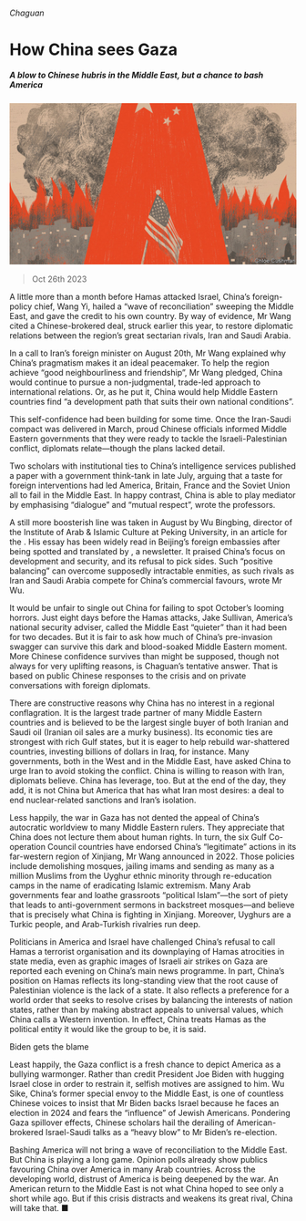 ###### Chaguan

# How China sees Gaza 

##### A blow to Chinese hubris in the Middle East, but a chance to bash America 

![image](images/20231028_CND000.jpg) 

> Oct 26th 2023 

A little more than a month before Hamas attacked Israel, China’s foreign-policy chief, Wang Yi, hailed a “wave of reconciliation” sweeping the Middle East, and gave the credit to his own country. By way of evidence, Mr Wang cited a Chinese-brokered deal, struck earlier this year, to restore diplomatic relations between the region’s great sectarian rivals, Iran and Saudi Arabia. 

In a call to Iran’s foreign minister on August 20th, Mr Wang explained why China’s pragmatism makes it an ideal peacemaker. To help the region achieve “good neighbourliness and friendship”, Mr Wang pledged, China would continue to pursue a non-judgmental, trade-led approach to international relations. Or, as he put it, China would help Middle Eastern countries find “a development path that suits their own national conditions”.

This self-confidence had been building for some time. Once the Iran-Saudi compact was delivered in March, proud Chinese officials informed Middle Eastern governments that they were ready to tackle the Israeli-Palestinian conflict, diplomats relate—though the plans lacked detail. 

Two scholars with institutional ties to China’s intelligence services published a paper with a government think-tank in late July, arguing that a taste for foreign interventions had led America, Britain, France and the Soviet Union all to fail in the Middle East. In happy contrast, China is able to play mediator by emphasising “dialogue” and “mutual respect”, wrote the professors.

A still more boosterish line was taken in August by Wu Bingbing, director of the Institute of Arab &amp; Islamic Culture at Peking University, in an article for the . His essay has been widely read in Beijing’s foreign embassies after being spotted and translated by , a newsletter. It praised China’s focus on development and security, and its refusal to pick sides. Such “positive balancing” can overcome supposedly intractable enmities, as such rivals as Iran and Saudi Arabia compete for China’s commercial favours, wrote Mr Wu.

It would be unfair to single out China for failing to spot October’s looming horrors. Just eight days before the Hamas attacks, Jake Sullivan, America’s national security adviser, called the Middle East “quieter” than it had been for two decades. But it is fair to ask how much of China’s pre-invasion swagger can survive this dark and blood-soaked Middle Eastern moment. More Chinese confidence survives than might be supposed, though not always for very uplifting reasons, is Chaguan’s tentative answer. That is based on public Chinese responses to the crisis and on private conversations with foreign diplomats. 

There are constructive reasons why China has no interest in a regional conflagration. It is the largest trade partner of many Middle Eastern countries and is believed to be the largest single buyer of both Iranian and Saudi oil (Iranian oil sales are a murky business). Its economic ties are strongest with rich Gulf states, but it is eager to help rebuild war-shattered countries, investing billions of dollars in Iraq, for instance. Many governments, both in the West and in the Middle East, have asked China to urge Iran to avoid stoking the conflict. China is willing to reason with Iran, diplomats believe. China has leverage, too. But at the end of the day, they add, it is not China but America that has what Iran most desires: a deal to end nuclear-related sanctions and Iran’s isolation. 

Less happily, the war in Gaza has not dented the appeal of China’s autocratic worldview to many Middle Eastern rulers. They appreciate that China does not lecture them about human rights. In turn, the six Gulf Co-operation Council countries have endorsed China’s “legitimate” actions in its far-western region of Xinjiang, Mr Wang announced in 2022. Those policies include demolishing mosques, jailing imams and sending as many as a million Muslims from the Uyghur ethnic minority through re-education camps in the name of eradicating Islamic extremism. Many Arab governments fear and loathe grassroots “political Islam”—the sort of piety that leads to anti-government sermons in backstreet mosques—and believe that is precisely what China is fighting in Xinjiang. Moreover, Uyghurs are a Turkic people, and Arab-Turkish rivalries run deep.

Politicians in America and Israel have challenged China’s refusal to call Hamas a terrorist organisation and its downplaying of Hamas atrocities in state media, even as graphic images of Israeli air strikes on Gaza are reported each evening on China’s main news programme. In part, China’s position on Hamas reflects its long-standing view that the root cause of Palestinian violence is the lack of a state. It also reflects a preference for a world order that seeks to resolve crises by balancing the interests of nation states, rather than by making abstract appeals to universal values, which China calls a Western invention. In effect, China treats Hamas as the political entity it would like the group to be, it is said.

Biden gets the blame

Least happily, the Gaza conflict is a fresh chance to depict America as a bullying warmonger. Rather than credit President Joe Biden with hugging Israel close in order to restrain it, selfish motives are assigned to him. Wu Sike, China’s former special envoy to the Middle East, is one of countless Chinese voices to insist that Mr Biden backs Israel because he faces an election in 2024 and fears the “influence” of Jewish Americans. Pondering Gaza spillover effects, Chinese scholars hail the derailing of American-brokered Israel-Saudi talks as a “heavy blow” to Mr Biden’s re-election.

Bashing America will not bring a wave of reconciliation to the Middle East. But China is playing a long game. Opinion polls already show publics favouring China over America in many Arab countries. Across the developing world, distrust of America is being deepened by the war. An American return to the Middle East is not what China hoped to see only a short while ago. But if this crisis distracts and weakens its great rival, China will take that. ■







